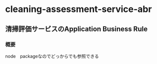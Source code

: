 # cleaning-assessment-service-abr
## 清掃評価サービスのApplication Business Rule
### 概要
node　packageなのでどっからでも参照できる
